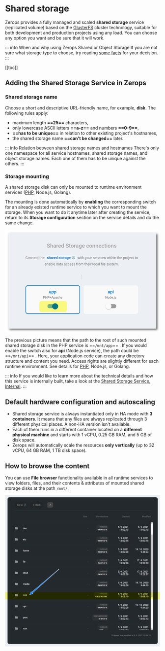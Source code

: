 # Shared storage

Zerops provides a fully managed and scaled **shared storage** service (replicated volume) based on the [GlusterFS](https://docs.gluster.org) cluster technology, suitable for both development and production projects using any load. You can choose any option you want and be sure that it will work.

<!-- markdownlint-disable DOCSMD004 -->
::: info When and why using Zerops Shared or Object Storage
If you are not sure what storage type to choose, try reading [some facts](/knowledge-base/best-practices/when-and-why-use-shared-or-object-storage.html) for your decision.
:::
<!-- markdownlint-enable DOCSMD004 -->

[[toc]]

## Adding the Shared Storage Service in Zerops

### Shared storage name

Choose a short and descriptive URL-friendly name, for example, **disk**. The following rules apply:

* maximum length **==25==** characters,
* only lowercase ASCII letters **==a-z==** and numbers **==0-9==**,
* **==has to be unique==** in relation to other existing project's hostnames,
* the shared storage name **==can't be changed==** later.

<!-- markdownlint-disable DOCSMD004 -->
::: info Relation between shared storage names and hostnames
There's only one namespace for all service hostnames, shared storage names, and object storage names. Each one of them has to be unique against the others.
:::
<!-- markdownlint-enable DOCSMD004 -->

### Storage mounting

A shared storage disk can only be mounted to runtime environment services ([PHP](/documentation/services/runtimes/php.html#accessing-a-zerops-shared-storage), Node.js, Golang).

The mounting is done automatically by **enabling** the corresponding switch for an already existed runtime service to which you want to mount the storage. When you want to do it anytime later after creating the service, return to its **Storage configuration** section on the service details and do the same change.

![Shared Storage](./images/Mount-Shared-Storage.png "Mount a Shared Storage")

The previous picture means that the path to the root of such mounted shared storage disk in the PHP service is ==`/mnt/app`== . If you would enable the switch also for **api** (Node.js service), the path could be ==`/mnt/api`== . Here, your application code can create any directory structure and content you need. Access rights are slightly different for each runtime environment. See details for [PHP](/documentation/services/runtimes/php.html#accessing-a-zerops-shared-storage), Node.js, or Golang.

<!-- markdownlint-disable DOCSMD004 -->
::: info 
If you would like to learn more about the technical details and how this service is internally built, take a look at the [Shared Storage Service, Internal](/documentation/overview/how-zerops-works-inside/glusterfs-cluster-internally.html).
:::
<!-- markdownlint-enable DOCSMD004 -->

## Default hardware configuration and autoscaling

* Shared storage service is always instantiated only in HA mode with **3 containers**. It means that any files are always replicated through 3 different physical places. A non-HA version isn't available.
* Each of them runs in a different container located on a **different physical machine** and starts with 1 vCPU, 0.25 GB RAM, and 5 GB of disk space.
* Zerops will automatically scale the resources **only vertically** (up to 32 vCPU, 64 GB RAM, 1 TB disk space).

## How to browse the content

You can use **File browser** functionality available in all runtime services to view folders, files, and their contents & attributes of mounted shared storage disks at the path `/mnt/`.

![Shared Storage](./images/Mounted-Shared-Storage-Content.png "Mounted Shared Storage Content")
